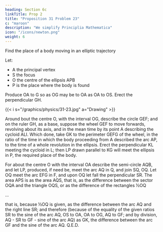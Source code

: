 ```yaml
---
heading: Section 6c
linkTitle: Prop 2
title: "Proposition 31 Problem 23"
c: "maroon"
description: "We simplify Principlia Mathematica"
icon: "/icons/newton.png"
weight: 6
---
```



Find the place of a body moving in an elliptic trajectory

Let:

- A the principal vertex
- S the focus
- O the centre of the ellipsis APB
- P is the place where the body is found

Produce OA to G so as OG may be to OA as OA to OS. Erect the perpendicular GH. 

{{< i s="/graphics/physics/31-23.jpg" a="Drawing" >}}


Around bout the centre O, with the interval OG, describe the circle GEF; and on the ruler GH, as a base, suppose the wheel GEF to move forwards, revolving about its axis, and in the mean time by its point A describing the cycloid ALI. Which done, take GK to the perimeter GEFG of the wheel, in the ratio of the time in which the body proceeding from A described the arc AP, to the time of a whole revolution in the ellipsis. Erect the perpendicular KL meeting the cycloid in L; then LP drawn parallel to KG will meet the ellipsis in P, the required place of the body.

For about the centre O with the interval OA describe the semi-circle AQB, and let LP, produced, if need be, meet the arc AQ in Q, and join SQ, OQ. Let OQ meet the arc EFG in F, and upon OQ let fall the perpendicular SR. The area APS is as the area AQS, that is, as the difference between the sector OQA and the triangle OQS, or as the difference of the rectangles ½OQ 

...

that is, because ½OQ is given, as the difference between the arc AQ and the right line SR; and therefore (because of the equality of the given ratios SR to the sine of the arc AQ, OS to OA, OA to OG, AQ to GF; and by division, AQ - SR to GF - sine of the arc AQ) as GK, the difference between the arc GF and the sine of the arc AQ.   Q.E.D.